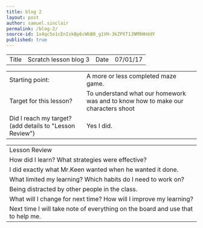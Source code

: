 ```yaml
---
title: blog 2
layout: post
author: samuel.sinclair
permalink: /blog-2/
source-id: 1x4qc5o1cEnIskBp6cWbB0_g1VH-3kZPXT1JNM9HHddY
published: true
---
```

<table>
  <tr>
    <td>Title</td>
    <td>Scratch lesson blog 3</td>
    <td>Date </td>
    <td>07/01/17</td>
  </tr>
</table>


<table>
  <tr>
    <td>Starting point:</td>
    <td>A more or less completed maze game.</td>
  </tr>
  <tr>
    <td>Target for this lesson?</td>
    <td>To understand what our homework was and to know how to make our characters shoot </td>
  </tr>
  <tr>
    <td>Did I reach my target? 
(add details to "Lesson Review")</td>
    <td>Yes I did. </td>
  </tr>
</table>


<table>
  <tr>
    <td>Lesson Review</td>
  </tr>
  <tr>
    <td>How did I learn? What strategies were effective? </td>
  </tr>
  <tr>
    <td>I did exactly what Mr.Keen wanted when he wanted it done.</td>
  </tr>
  <tr>
    <td>What limited my learning? Which habits do I need to work on? </td>
  </tr>
  <tr>
    <td>Being distracted by other people in the class.</td>
  </tr>
  <tr>
    <td>What will I change for next time? How will I improve my learning?</td>
  </tr>
  <tr>
    <td>Next time I will take note of everything on the board and use that to help me.</td>
  </tr>
</table>


